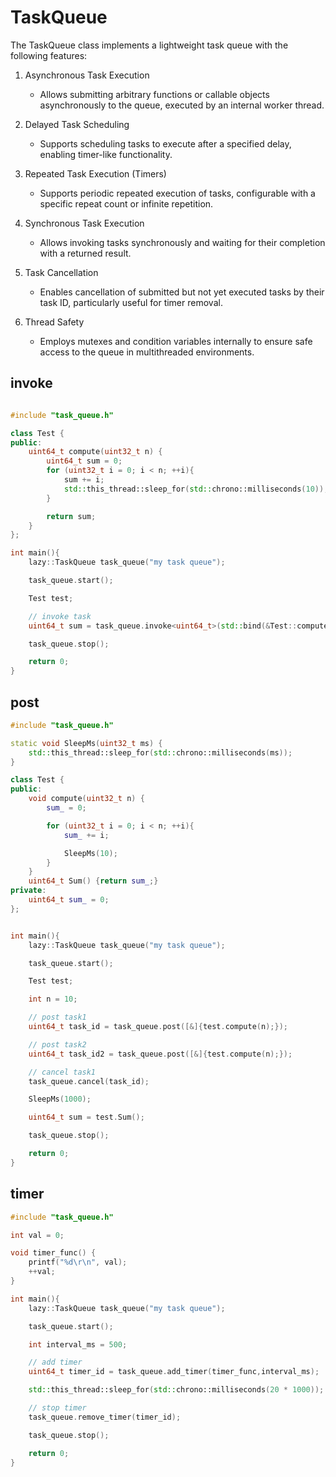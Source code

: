 # TaskQueue
The TaskQueue class implements a lightweight task queue with the following features:

1. Asynchronous Task Execution
    - Allows submitting arbitrary functions or callable objects asynchronously to the queue, executed by an internal worker thread.

2. Delayed Task Scheduling
    - Supports scheduling tasks to execute after a specified delay, enabling timer-like functionality.

3. Repeated Task Execution (Timers)
    - Supports periodic repeated execution of tasks, configurable with a specific repeat count or infinite repetition.

4. Synchronous Task Execution
    - Allows invoking tasks synchronously and waiting for their completion with a returned result.

5. Task Cancellation
    - Enables cancellation of submitted but not yet executed tasks by their task ID, particularly useful for timer removal.

6. Thread Safety
    - Employs mutexes and condition variables internally to ensure safe access to the queue in multithreaded environments.


## invoke
```cpp

#include "task_queue.h"

class Test {
public:
    uint64_t compute(uint32_t n) {
        uint64_t sum = 0;
        for (uint32_t i = 0; i < n; ++i){
            sum += i;
            std::this_thread::sleep_for(std::chrono::milliseconds(10));
        }

        return sum;
    }
};

int main(){
    lazy::TaskQueue task_queue("my task queue");

    task_queue.start();

    Test test;

    // invoke task
    uint64_t sum = task_queue.invoke<uint64_t>(std::bind(&Test::compute, &test, 10));

    task_queue.stop();

    return 0;
}
```

## post
```cpp
#include "task_queue.h"

static void SleepMs(uint32_t ms) {
    std::this_thread::sleep_for(std::chrono::milliseconds(ms));
}

class Test {
public:
    void compute(uint32_t n) {
        sum_ = 0;

        for (uint32_t i = 0; i < n; ++i){
            sum_ += i;

            SleepMs(10);
        }
    }
    uint64_t Sum() {return sum_;}
private:
    uint64_t sum_ = 0;
};


int main(){
    lazy::TaskQueue task_queue("my task queue");

    task_queue.start();

    Test test;

    int n = 10;

    // post task1
    uint64_t task_id = task_queue.post([&]{test.compute(n);});

    // post task2
    uint64_t task_id2 = task_queue.post([&]{test.compute(n);});

    // cancel task1
    task_queue.cancel(task_id);

    SleepMs(1000);

    uint64_t sum = test.Sum();

    task_queue.stop();

    return 0;
}
```

## timer
```cpp
#include "task_queue.h"

int val = 0;

void timer_func() {
    printf("%d\r\n", val);
    ++val;
}

int main(){
    lazy::TaskQueue task_queue("my task queue");

    task_queue.start();

    int interval_ms = 500;

    // add timer
    uint64_t timer_id = task_queue.add_timer(timer_func,interval_ms);

    std::this_thread::sleep_for(std::chrono::milliseconds(20 * 1000));

    // stop timer
    task_queue.remove_timer(timer_id);

    task_queue.stop();

    return 0;
}
```
